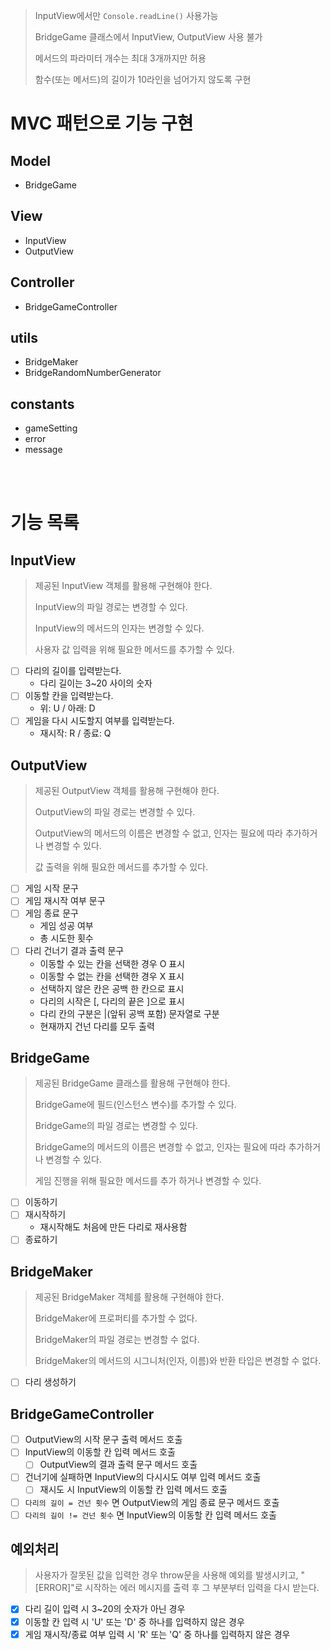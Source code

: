 > InputView에서만 `Console.readLine()` 사용가능
> 
> BridgeGame 클래스에서 InputView, OutputView 사용 불가
> 
> 메서드의 파라미터 개수는 최대 3개까지만 허용
> 
> 함수(또는 메서드)의 길이가 10라인을 넘어가지 않도록 구현

# MVC 패턴으로 기능 구현

## Model

- BridgeGame

## View

- InputView
- OutputView

## Controller

- BridgeGameController

## utils

- BridgeMaker
- BridgeRandomNumberGenerator

## constants

- gameSetting
- error
- message

<br>
<br>

# 기능 목록

## InputView

> 제공된 InputView 객체를 활용해 구현해야 한다.
> 
> InputView의 파일 경로는 변경할 수 있다.
> 
> InputView의 메서드의 인자는 변경할 수 있다.
> 
> 사용자 값 입력을 위해 필요한 메서드를 추가할 수 있다.

- [ ] 다리의 길이를 입력받는다.
  - 다리 길이는 3~20 사이의 숫자
- [ ] 이동할 칸을 입력받는다.
  - 위: U / 아래: D
- [ ] 게임을 다시 시도할지 여부를 입력받는다.
  - 재시작: R / 종료: Q

## OutputView

> 제공된 OutputView 객체를 활용해 구현해야 한다.
> 
> OutputView의 파일 경로는 변경할 수 있다.
> 
> OutputView의 메서드의 이름은 변경할 수 없고, 인자는 필요에 따라 추가하거나 변경할 수 있다.
> 
> 값 출력을 위해 필요한 메서드를 추가할 수 있다.

- [ ] 게임 시작 문구
- [ ] 게임 재시작 여부 문구
- [ ] 게임 종료 문구
  - 게임 성공 여부
  - 총 시도한 횟수
- [ ] 다리 건너기 결과 출력 문구
  - 이동할 수 있는 칸을 선택한 경우 O 표시
  - 이동할 수 없는 칸을 선택한 경우 X 표시
  - 선택하지 않은 칸은 공백 한 칸으로 표시
  - 다리의 시작은 [, 다리의 끝은 ]으로 표시
  - 다리 칸의 구분은 |(앞뒤 공백 포함) 문자열로 구분
  - 현재까지 건넌 다리를 모두 출력

## BridgeGame

> 제공된 BridgeGame 클래스를 활용해 구현해야 한다.
> 
> BridgeGame에 필드(인스턴스 변수)를 추가할 수 있다.
> 
> BridgeGame의 파일 경로는 변경할 수 있다.
> 
> BridgeGame의 메서드의 이름은 변경할 수 없고, 인자는 필요에 따라 추가하거나 변경할 수 있다.
> 
> 게임 진행을 위해 필요한 메서드를 추가 하거나 변경할 수 있다.

- [ ] 이동하기
- [ ] 재시작하기
  - 재시작해도 처음에 만든 다리로 재사용함
- [ ] 종료하기

## BridgeMaker

> 제공된 BridgeMaker 객체를 활용해 구현해야 한다.
> 
> BridgeMaker에 프로퍼티를 추가할 수 없다.
> 
> BridgeMaker의 파일 경로는 변경할 수 없다.
> 
> BridgeMaker의 메서드의 시그니처(인자, 이름)와 반환 타입은 변경할 수 없다.

- [ ] 다리 생성하기

## BridgeGameController

- [ ] OutputView의 시작 문구 출력 메서드 호출
- [ ] InputView의 이동할 칸 입력 메서드 호출
  - [ ] OutputView의 결과 출력 문구 메서드 호출
- [ ] 건너기에 실패하면 InputView의 다시시도 여부 입력 메서드 호출
  - [ ] 재시도 시 InputView의 이동할 칸 입력 메서드 호출
- [ ] `다리의 길이 = 건넌 횟수` 면 OutputView의 게임 종료 문구 메서드 호출
- [ ] `다리의 길이 != 건넌 횟수` 면 InputView의 이동할 칸 입력 메서드 호출

## 예외처리

> 사용자가 잘못된 값을 입력한 경우 throw문을 사용해 예외를 발생시키고, "[ERROR]"로 시작하는 에러 메시지를 출력 후 그 부분부터 입력을 다시 받는다.

- [x] 다리 길이 입력 시 3~20의 숫자가 아닌 경우
- [x] 이동할 칸 입력 시 'U' 또는 'D' 중 하나를 입력하지 않은 경우
- [x] 게임 재시작/종료 여부 입력 시 'R' 또는 'Q' 중 하나를 입력하지 않은 경우
